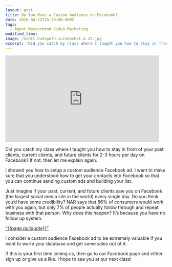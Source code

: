 ```yaml
---
layout: post
title: Do You Have a Custom Audience on Facebook?
date: 2016-04-22T15:29:00.000Z
tags:
  - Agent Mastermind Video Marketing
modified_time:
image: /scott.hudspeth.screenshot.4.22.jpg
excerpt: 'Did you catch my class where I taught you how to stay in front of your past clients, current clients, and future clients for 2-3 hours per day on Facebook? If not, then let me explain again.'
---
```


<iframe allowfullscreen="" frameborder="0" height="270"
src="https://www.youtube.com/embed/drOC7wM2kAo" width="480"></iframe>

Did you catch my class where I taught you how to stay in front of your past clients, current clients, and future clients for 2-3 hours per day on Facebook? If not, then let me explain again.

I showed you how to setup a custom audience Facebook ad. I want to make sure that you understood how to get your contacts into Facebook so that you can continue sending custom ads and building your list.

Just imagine if your past, current, and future clients saw you on Facebook (the largest social media site in the world) every single day. Do you think you’d have some credibility? NAR says that 86% of consumers would work with you again, but only 7% of people actually follow through and repeat business with that person. Why does this happen? It’s because you have no follow up system.

<a href="https://twitter.com/home/?status={{page.pullquote}}%20{{site.url}}{{page.url}}%20via%40{{site.data.settings.socials.twitter | remove: 'https://twitter.com/'}}" target='_blank' class="pullquote">&#8220;{{page.pullquote}}&#8221;</a>

I consider a custom audience Facebook ad to be extremely valuable if you want to warm your database and get some sales out of it.

If this is your first time joining us, then go to our Facebook page and either sign up or give us a like. I hope to see you at our next class!
